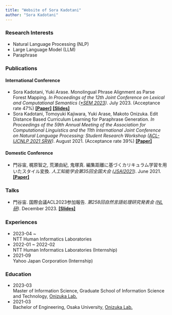```yaml
---
title: "Website of Sora Kadotani"
author: "Sora Kadotani"
---
```


### Research Interests
* Natural Language Processing (NLP)
* Large Language Model (LLM)
* Paraphrase


### Publications
#### International Conference
* Sora Kadotani, Yuki Arase.
  Monolingual Phrase Alignment as Parse Forest Mapping.
  *In Proceedings of the 12th Joint Conference on Lexical and Computational Semantics
  ([*SEM 2023](https://sites.google.com/view/starsem2023))*. July 2023. (Acceptance rate 47%)
  **[[Paper]](https://aclanthology.org/2023.starsem-1.39/)**
  **[[Slides]](/pdf/starsem2023_slides.pdf)**
* Sora Kadotani, Tomoyuki Kajiwara, Yuki Arase, Makoto Onizuka.
  Edit Distance Based Curriculum Learning for Paraphrase Generation.
  *In Proceedings of the 59th Annual Meeting of the Association for Computational Linguistics and the 11th International Joint Conference on Natural Language Processing: Student Research Workshop
  ([ACL-IJCNLP 2021 SRW](https://sites.google.com/view/acl-ijcnlp-2021-srw/))*. August 2021. (Acceptance rate 39%)
  **[[Paper]](https://aclanthology.org/2021.acl-srw.24/)**

#### Domestic Conference
* 門谷宙, 梶原智之, 荒瀬由紀, 鬼塚真.
  編集距離に基づくカリキュラム学習を用いたスタイル変換.
  *人工知能学会第35回全国大会 ([JSAI2021](https://www.ai-gakkai.or.jp/jsai2021/))*. June 2021.
  **[[Paper]](https://www.jstage.jst.go.jp/article/pjsai/JSAI2021/0/JSAI2021_4J1GS6d04/_article/-char/ja/)**


### Talks
* 門谷宙.
  国際会議ACL2023参加報告.
  *第258回自然言語処理研究発表会 ([NL研](https://sites.google.com/sig-nl.ipsj.or.jp/sig-nl/研究発表会/第258回))*. December 2023.
  **[[Slides]](/pdf/nl2023-12_slides.pdf)**


### Experiences
* 2023-04 ~ \
  NTT Human Informatics Laboratories
* 2022-01 ~ 2022-02 \
  NTT Human Informatics Laboratories (Internship)
* 2021-09 \
  Yahoo Japan Corporation (Internship)


### Education
* 2023-03 \
  Master of Information Science, Graduate School of Information Science and Technology, [Onizuka Lab.](http://www-bigdata.ist.osaka-u.ac.jp/ja/home/)
* 2021-03 \
  Bachelor of Engineering, Osaka University, [Onizuka Lab.](http://www-bigdata.ist.osaka-u.ac.jp/ja/home/)
